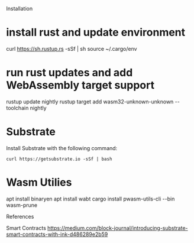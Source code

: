 
Installation

# install rust and update environment
curl https://sh.rustup.rs -sSf | sh
source ~/.cargo/env

# run rust updates and add WebAssembly target support
rustup update nightly
rustup target add wasm32-unknown-unknown --toolchain nightly

# Substrate
Install Substrate with the following command:
```
curl https://getsubstrate.io -sSf | bash
```

# Wasm Utilies

apt install binaryen
apt install wabt
cargo install pwasm-utils-cli --bin wasm-prune

References


Smart Contracts
https://medium.com/block-journal/introducing-substrate-smart-contracts-with-ink-d486289e2b59